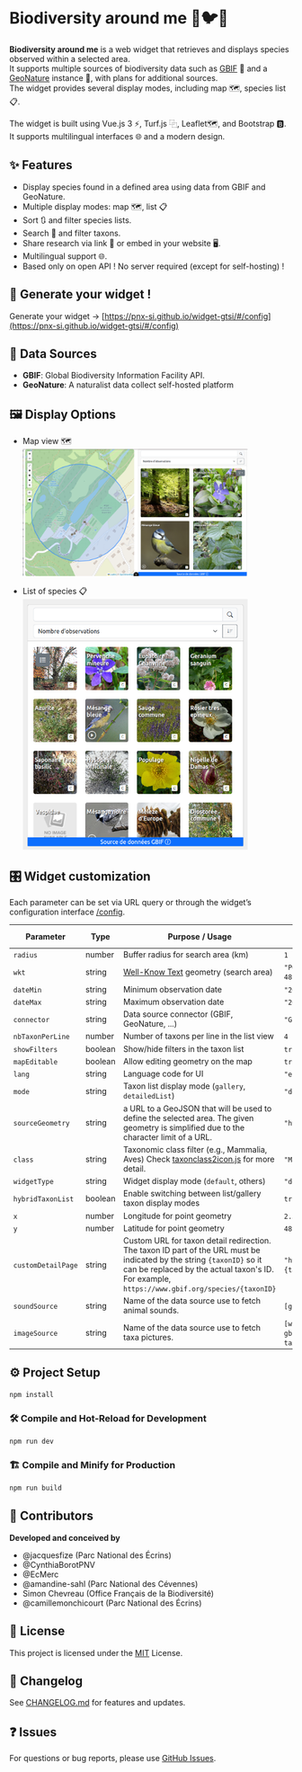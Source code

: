 # Biodiversity around me 🐛🐦🌱

**Biodiversity around me** is a web widget that retrieves and displays species observed within a selected area.  
It supports multiple sources of biodiversity data such as [GBIF](https://www.gbif.org/) 🦋 and a [GeoNature](https://geonature.fr/) instance 🌱, with plans for additional sources.  
The widget provides several display modes, including map 🗺️, species list 📋.

The widget is built using Vue.js 3 ⚡, Turf.js ⿻, Leaflet🗺️, and Bootstrap 🅱.  
It supports multilingual interfaces 🌐 and a modern design.

## ✨ Features

- Display species found in a defined area using data from GBIF and GeoNature.
- Multiple display modes: map 🗺️, list 📋
- Sort 🔃 and filter species lists.
- Search 🔎 and filter taxons.
- Share research via link 🔗 or embed in your website 🖥️.
- Multilingual support 🌐.
- Based only on open API ! No server required (except for self-hosting) !

## 🚀 Generate your widget !

Generate your widget -> [https://pnx-si.github.io/widget-gtsi/#/config](https://pnx-si.github.io/widget-gtsi/#/config)

## 🔗 Data Sources

- **GBIF**: Global Biodiversity Information Facility API.
- **GeoNature**: A naturalist data collect self-hosted platform

## 🖼️ Display Options

- Map view 🗺️
  <br/>
  <img style="width:400px" src="images/maplist_mode.png"/>

- List of species 📋
  <br/>
  <img style="width:400px" src="images/first_result_gallery.png"/>

## 🎛️ Widget customization

Each parameter can be set via URL query or through the widget’s configuration interface [/config](https://pnx-si.github.io/widget-gtsi/#/config).

| Parameter          | Type    | Purpose / Usage                                                                                                                                                                                                         | Example / Values                   |
| ------------------ | ------- | ----------------------------------------------------------------------------------------------------------------------------------------------------------------------------------------------------------------------- | ---------------------------------- |
| `radius`           | number  | Buffer radius for search area (km)                                                                                                                                                                                      | `1`                                |
| `wkt`              | string  | [Well-Know Text](https://fr.wikipedia.org/wiki/Well-known_text) geometry (search area)                                                                                                                                  | `"POINT(2.35 48.85)"`              |
| `dateMin`          | string  | Minimum observation date                                                                                                                                                                                                | `"2024-01-01"`                     |
| `dateMax`          | string  | Maximum observation date                                                                                                                                                                                                | `"2024-12-31"`                     |
| `connector`        | string  | Data source connector (GBIF, GeoNature, ...)                                                                                                                                                                            | `"GBIF"`                           |
| `nbTaxonPerLine`   | number  | Number of taxons per line in the list view                                                                                                                                                                              | `4`                                |
| `showFilters`      | boolean | Show/hide filters in the taxon list                                                                                                                                                                                     | `true` / `false`                   |
| `mapEditable`      | boolean | Allow editing geometry on the map                                                                                                                                                                                       | `true` / `false`                   |
| `lang`             | string  | Language code for UI                                                                                                                                                                                                    | `"en"`, `"fr"`                     |
| `mode`             | string  | Taxon list display mode (`gallery`, `detailedList`)                                                                                                                                                                     | `"detailedList"`                   |
| `sourceGeometry`   | string  | a URL to a GeoJSON that will be used to define the selected area. The given geometry is simplified due to the character limit of a URL.                                                                                 | `"https://..."`                    |
| `class`            | string  | Taxonomic class filter (e.g., Mammalia, Aves) Check [taxonclass2icon.js](https://github.com/PnX-SI/widget-gtsi/blob/main/src/assets/taxonclass2icon.js) for more detail.                                                | `"Mammalia"`                       |
| `widgetType`       | string  | Widget display mode (`default`, others)                                                                                                                                                                                 | `"default"`                        |
| `hybridTaxonList`  | boolean | Enable switching between list/gallery taxon display modes                                                                                                                                                               | `true` / `false`                   |
| `x`                | number  | Longitude for point geometry                                                                                                                                                                                            | `2.35`                             |
| `y`                | number  | Latitude for point geometry                                                                                                                                                                                             | `48.85`                            |
| `customDetailPage` | string  | Custom URL for taxon detail redirection. The taxon ID part of the URL must be indicated by the string `{taxonID}` so it can be replaced by the actual taxon's ID. For example, `https://www.gbif.org/species/{taxonID}` | `"https://...{taxonID}"`           |
| `soundSource`      | string  | Name of the data source use to fetch animal sounds.                                                                                                                                                                     | `[gbif]`                           |
| `imageSource`      | string  | Name of the data source use to fetch taxa pictures.                                                                                                                                                                     | `[wikidata, gbif, taxref, taxhub]` |

## ⚙️ Project Setup

```sh
npm install
```

### 🛠️ Compile and Hot-Reload for Development

```sh
npm run dev
```

### 🏗️ Compile and Minify for Production

```sh
npm run build
```

## 👥 Contributors

**Developed and conceived by**

- @jacquesfize (Parc National des Écrins)
- @CynthiaBorotPNV
- @EcMerc
- @amandine-sahl (Parc National des Cévennes)
- Simon Chevreau (Office Français de la Biodiversité)
- @camillemonchicourt (Parc National des Écrins)

## 📄 License

This project is licensed under the [MIT](https://opensource.org/license/mit) License.

## 📝 Changelog

See [CHANGELOG.md](CHANGELOG.md) for features and updates.

## ❓ Issues

For questions or bug reports, please use [GitHub Issues](https://github.com/PnX-SI/widget-gtsi/issues).
